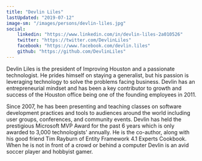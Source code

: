 ```yaml
---
title: "Devlin Liles"
lastUpdated: "2019-07-12"
image-sm: "/images/persons/devlin-liles.jpg"
social:
    linkedin: "https://www.linkedin.com/in/devlin-liles-2a010526"
    twitter: "https://twitter.com/DevlinLiles"
    facebook: "https://www.facebook.com/devlin.liles"
    github: "https://github.com/DevlinLiles"
---
```


Devlin Liles is the president of Improving Houston and a passionate technologist. He prides himself on staying a generalist, but his passion is leveraging technology to solve the problems facing business. Devlin has an entrepreneurial mindset and has been a key contributor to growth and success of the Houston office being one of the founding employees in 2011. 
<!--more-->

Since 2007, he has been presenting and teaching classes on software development practices and tools to audiences around the world including user groups, conferences, and community events. Devlin has held the prestigious Microsoft MVP Award for the past 6 years which is only awarded to 3,000 technologists' annually. He is the co-author, along with his good friend Tim Rayburn of Entity Framework 4.1 Experts Cookbook. When he is not in front of a crowd or behind a computer Devlin is an avid soccer player and hobbyist gamer.
